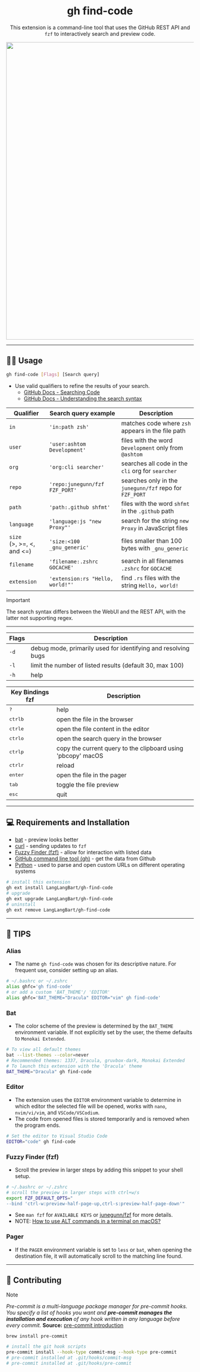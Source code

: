 <div align="center">

# gh find-code

This extension is a command-line tool that uses the GitHub REST API and `fzf` to
interactively search and preview code.

<img
src="https://github.com/LangLangBart/gh-find-code/assets/92653266/144c966d-a5ac-4715-a7b3-7e6684bcf3d0"
width="800">

</div>

---

## 👨‍💻 Usage

```sh
gh find-code [Flags] [Search query]
```

- Use valid qualifiers to refine the results of your search.
  - [GitHub Docs - Searching Code](https://docs.github.com/en/search-github/searching-on-github/searching-code)
  - [GitHub Docs - Understanding the search syntax](https://docs.github.com/en/search-github/getting-started-with-searching-on-github/understanding-the-search-syntax)

| Qualifier                      | Search query example             | Description                                             |
| ------------------------------ | -------------------------------- | ------------------------------------------------------- |
| `in`                           | `'in:path zsh'`                  | matches code where `zsh` appears in the file path       |
| `user`                         | `'user:ashtom Development'`      | files with the word `Development` only from `@ashtom`   |
| `org`                          | `'org:cli searcher'`             | searches all code in the `cli` org for `searcher`       |
| `repo`                         | `'repo:junegunn/fzf FZF_PORT'`   | searches only in the `junegunn/fzf` repo for `FZF_PORT` |
| `path`                         | `'path:.github shfmt'`           | files with the word `shfmt` in the `.github` path       |
| `language`                     | `'language:js "new Proxy"'`      | search for the string `new Proxy` in JavaScript files   |
| `size` <br> (>, >=, <, and <=) | `'size:<100 _gnu_generic'`       | files smaller than 100 bytes with `_gnu_generic`        |
| `filename`                     | `'filename:.zshrc GOCACHE'`      | search in all filenames `.zshrc` for `GOCACHE`          |
| `extension`                    | `'extension:rs "Hello, world!"'` | find `.rs` files with the string `Hello, world!`        |


> [!IMPORTANT]
> The search syntax differs between the WebUI and the REST API, with the latter not
> supporting regex.

---

| Flags | Description                                                   |
| ----- | ------------------------------------------------------------- |
| `-d`  | debug mode, primarily used for identifying and resolving bugs |
| `-l`  | limit the number of listed results (default 30, max 100)      |
| `-h`  | help                                                          |

| Key Bindings fzf            | Description                                                  |
| --------------------------- | ------------------------------------------------------------ |
| <kbd>?</kbd>                | help                                                         |
| <kbd>ctrl</kbd><kbd>b</kbd> | open the file in the browser                                 |
| <kbd>ctrl</kbd><kbd>e</kbd> | open the file content in the editor                          |
| <kbd>ctrl</kbd><kbd>o</kbd> | open the search query in the browser                         |
| <kbd>ctrl</kbd><kbd>p</kbd> | copy the current query to the clipboard using 'pbcopy' macOS |
| <kbd>ctrl</kbd><kbd>r</kbd> | reload                                                       |
| <kbd>enter</kbd>            | open the file in the pager                                   |
| <kbd>tab</kbd>              | toggle the file preview                                      |
| <kbd>esc</kbd>              | quit                                                         |

---

## 💻 Requirements and Installation
- [bat](https://github.com/sharkdp/bat#installation) - preview looks better
- [curl](https://github.com/curl/curl) - sending updates to `fzf`
- [Fuzzy Finder (fzf)](https://github.com/junegunn/fzf#installation) - allow for
  interaction with listed data
- [GitHub command line tool (gh)](https://github.com/cli/cli#installation) - get the data
  from Github
- [Python](https://www.python.org) - used to parse and open custom URLs on different
  operating systems

```sh
# install this extension
gh ext install LangLangBart/gh-find-code
# upgrade
gh ext upgrade LangLangBart/gh-find-code
# uninstall
gh ext remove LangLangBart/gh-find-code
```

---

## 💁 TIPS

### Alias
- The name `gh find-code` was chosen for its descriptive nature. For frequent use,
  consider setting up an alias.

```sh
# ~/.bashrc or ~/.zshrc
alias ghfc='gh find-code'
# or add a custom 'BAT_THEME'/ 'EDITOR'
alias ghfc='BAT_THEME="Dracula" EDITOR="vim" gh find-code'
```

### Bat
- The color scheme of the preview is determined by the `BAT_THEME` environment variable.
  If not explicitly set by the user, the theme defaults to `Monokai Extended`.

```sh
# To view all default themes
bat --list-themes --color=never
# Recommended themes: 1337, Dracula, gruvbox-dark, Monokai Extended
# To launch this extension with the 'Dracula' theme
BAT_THEME="Dracula" gh find-code
```

### Editor
- The extension uses the `EDITOR` environment variable to determine in which editor
  the selected file will be opened, works with `nano`, `nvim/vi/vim`,  and
  `VSCode/VSCodium`.
- The code from opened files is stored temporarily and is removed when the program ends.

```sh
# Set the editor to Visual Studio Code
EDITOR="code" gh find-code
```

### Fuzzy Finder (fzf)
- Scroll the preview in larger steps by adding this snippet to your shell setup.

```sh
# ~/.bashrc or ~/.zshrc
# scroll the preview in larger steps with ctrl+w/s
export FZF_DEFAULT_OPTS="
--bind 'ctrl-w:preview-half-page-up,ctrl-s:preview-half-page-down'"
```

- See `man fzf` for `AVAILABLE KEYS` or
  [junegunn/fzf](https://github.com/junegunn/fzf#environment-variables) for more
  details.
- NOTE: [How to use ALT commands in a terminal on
  macOS?](https://superuser.com/questions/496090/how-to-use-alt-commands-in-a-terminal-on-os-x)

### Pager
- If the `PAGER` environment variable is set to `less` or `bat`, when opening the destination file,
  it will automatically scroll to the matching line found.

---

## 💪 Contributing

> [!NOTE]
> _Pre-commit is a multi-language package manager for pre-commit hooks. You specify a list_
> _of hooks you want and **pre-commit manages the installation and execution** of any hook_
> _written in any language before every commit._ **Source:** [pre-commit
> introduction](https://pre-commit.com/#introduction)

```sh
brew install pre-commit

# install the git hook scripts
pre-commit install --hook-type commit-msg --hook-type pre-commit
# pre-commit installed at .git/hooks/commit-msg
# pre-commit installed at .git/hooks/pre-commit
```
